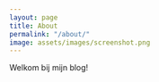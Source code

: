 ```yaml
---
layout: page
title: About
permalink: "/about/"
image: assets/images/screenshot.png
---
```


Welkom bij mijn blog!
